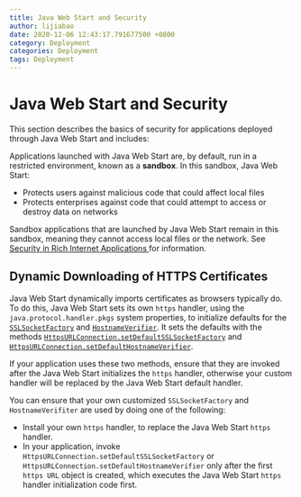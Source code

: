 ```yaml
---
title: Java Web Start and Security
author: lijiabao
date: 2020-12-06 12:43:17.791677500 +0800
category: Deployment
categories: Deployment
tags: Deployment
---
```


# Java Web Start and Security

This section describes the basics of security for applications deployed through Java Web Start and includes:

Applications launched with Java Web Start are, by default, run in a restricted environment, known as a **sandbox**. In this sandbox, Java Web Start:

- Protects users against malicious code that could affect local files
- Protects enterprises against code that could attempt to access or destroy data on networks

Sandbox applications that are launched by Java Web Start remain in this sandbox, meaning they cannot access local files or the network. See 
[Security in Rich Internet Applications ](../doingMoreWithRIA/security.html) for information.

<a name="https" id="https"></a>

## Dynamic Downloading of HTTPS Certificates

Java Web Start dynamically imports certificates as browsers typically do. To do this, Java Web Start sets its own `https` handler, using the `java.protocol.handler.pkgs` system properties, to initialize defaults for the 
[`SSLSocketFactory`](https://docs.oracle.com/javase/8/docs/api/javax/net/ssl/SSLSocketFactory.html) and 
[`HostnameVerifier`](https://docs.oracle.com/javase/8/docs/api/javax/net/ssl/HostnameVerifier.html). It sets the defaults with the methods 
[`HttpsURLConnection.setDefaultSSLSocketFactory`](https://docs.oracle.com/javase/8/docs/api/javax/net/ssl/HttpsURLConnection.html#setDefaultSSLSocketFactory-javax.net.ssl.SSLSocketFactory-) and 
[`HttpsURLConnection.setDefaultHostnameVerifier`](https://docs.oracle.com/javase/8/docs/api/javax/net/ssl/HttpsURLConnection.html#setDefaultHostnameVerifier-javax.net.ssl.HostnameVerifier-).

If your application uses these two methods, ensure that they are invoked after the Java Web Start initializes the `https` handler, otherwise your custom handler will be replaced by the Java Web Start default handler.

You can ensure that your own customized `SSLSocketFactory` and `HostnameVerifiter` are used by doing one of the following:

- Install your own `https` handler, to replace the Java Web Start `https` handler.
- In your application, invoke `HttpsURLConnection.setDefaultSSLSocketFactory` or `HttpsURLConnection.setDefaultHostnameVerifier` only after the first `https URL` object is created, which executes the Java Web Start `https` handler initialization code first.
